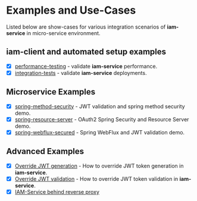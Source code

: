 # Examples and Use-Cases
Listed below are show-cases for various integration scenarios of __iam-service__ in micro-service environment.

## iam-client and automated setup examples
* [x] [performance-testing](performance-testing) - validate __iam-service__ performance.
* [x] [integration-tests](integration-tests) - validate __iam-service__ deployments.

## Microservice Examples
* [x] [spring-method-security](spring-method-security) - JWT validation and spring method security demo. 
* [x] [spring-resource-server](spring-resource-server) - OAuth2 Spring Security and Resource Server demo.
* [x] [spring-webflux-secured](spring-webflux-secured) - Spring WebFlux and JWT validation demo.

## Advanced Examples
* [x] [Override JWT generation](examples-docs/overriding-jwt-generation.md) - How to override JWT token generation in __iam-service__.
* [x] [Override JWT validation](examples-docs/override-jwt-validation.md) - How to override JWT token validation in __iam-service__.
* [x] [IAM-Service behind reverse proxy](../docs/IAM-user-manual/Advanced-Config-Running-Behind-Proxy.md)
